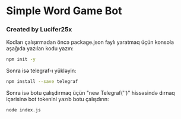 # Simple Word Game Bot
### Created by Lucifer25x
Kodları çalışırmadan öncə package.json faylı yaratmaq üçün konsola aşağıda yazılan kodu yazın:
```bash
npm init -y
```
Sonra isə telegraf-ı yükləyin:
```bash
npm install --save telegraf
```
Sonra isə botu çalışdırmaq üçün "new Telegraf('')" hissəsində dırnaq içərisinə bot tokenini yazıb botu çalışdırın:
```bash
node index.js
```
